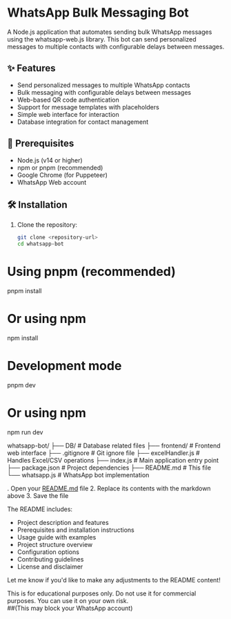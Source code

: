 # WhatsApp Bulk Messaging Bot

A Node.js application that automates sending bulk WhatsApp messages using the whatsapp-web.js library. This bot can send personalized messages to multiple contacts with configurable delays between messages.

## ✨ Features

- Send personalized messages to multiple WhatsApp contacts
- Bulk messaging with configurable delays between messages
- Web-based QR code authentication
- Support for message templates with placeholders
- Simple web interface for interaction
- Database integration for contact management

## 🚀 Prerequisites

- Node.js (v14 or higher)
- npm or pnpm (recommended)
- Google Chrome (for Puppeteer)
- WhatsApp Web account

## 🛠️ Installation

1. Clone the repository:
   ```bash
   git clone <repository-url>
   cd whatsapp-bot

# Using pnpm (recommended)
pnpm install

# Or using npm
npm install


# Development mode
pnpm dev

# Or using npm
npm run dev

whatsapp-bot/
├── DB/                  # Database related files
├── frontend/            # Frontend web interface
├── .gitignore           # Git ignore file
├── excelHandler.js      # Handles Excel/CSV operations
├── index.js             # Main application entry point
├── package.json         # Project dependencies
├── README.md            # This file
└── whatsapp.js          # WhatsApp bot implementation


. Open your [README.md](cci:7://file:///Users/max/Developer/Nodejs/whatsapp-bot/README.md:0:0-0:0) file
2. Replace its contents with the markdown above
3. Save the file

The README includes:
- Project description and features
- Prerequisites and installation instructions
- Usage guide with examples
- Project structure overview
- Configuration options
- Contributing guidelines
- License and disclaimer

Let me know if you'd like to make any adjustments to the README content!


This is for educational purposes only. Do not use it for commercial purposes.
You can use it on your own risk.   
##(This may block your WhatsApp account)
